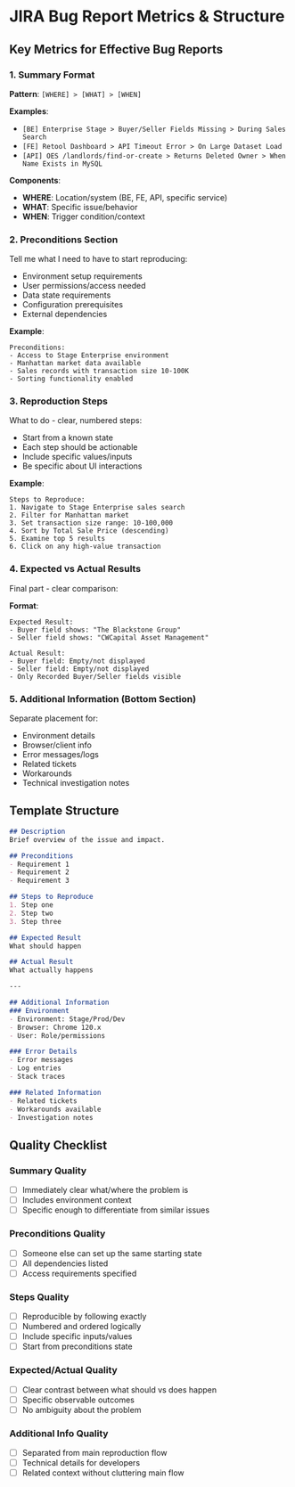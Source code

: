 # JIRA Bug Report Metrics & Structure

## Key Metrics for Effective Bug Reports

### 1. **Summary Format**
**Pattern**: `[WHERE] > [WHAT] > [WHEN]`

**Examples**:
- `[BE] Enterprise Stage > Buyer/Seller Fields Missing > During Sales Search`
- `[FE] Retool Dashboard > API Timeout Error > On Large Dataset Load`
- `[API] OES /landlords/find-or-create > Returns Deleted Owner > When Name Exists in MySQL`

**Components**:
- **WHERE**: Location/system (BE, FE, API, specific service)
- **WHAT**: Specific issue/behavior
- **WHEN**: Trigger condition/context

### 2. **Preconditions Section**
Tell me what I need to have to start reproducing:
- Environment setup requirements
- User permissions/access needed
- Data state requirements
- Configuration prerequisites
- External dependencies

**Example**:
```
Preconditions:
- Access to Stage Enterprise environment
- Manhattan market data available
- Sales records with transaction size 10-100K
- Sorting functionality enabled
```

### 3. **Reproduction Steps**
What to do - clear, numbered steps:
- Start from a known state
- Each step should be actionable
- Include specific values/inputs
- Be specific about UI interactions

**Example**:
```
Steps to Reproduce:
1. Navigate to Stage Enterprise sales search
2. Filter for Manhattan market
3. Set transaction size range: 10-100,000
4. Sort by Total Sale Price (descending)
5. Examine top 5 results
6. Click on any high-value transaction
```

### 4. **Expected vs Actual Results**
Final part - clear comparison:

**Format**:
```
Expected Result:
- Buyer field shows: "The Blackstone Group"
- Seller field shows: "CWCapital Asset Management"

Actual Result:
- Buyer field: Empty/not displayed
- Seller field: Empty/not displayed
- Only Recorded Buyer/Seller fields visible
```

### 5. **Additional Information** (Bottom Section)
Separate placement for:
- Environment details
- Browser/client info
- Error messages/logs
- Related tickets
- Workarounds
- Technical investigation notes

## Template Structure

```markdown
## Description
Brief overview of the issue and impact.

## Preconditions
- Requirement 1
- Requirement 2
- Requirement 3

## Steps to Reproduce
1. Step one
2. Step two
3. Step three

## Expected Result
What should happen

## Actual Result
What actually happens

---

## Additional Information
### Environment
- Environment: Stage/Prod/Dev
- Browser: Chrome 120.x
- User: Role/permissions

### Error Details
- Error messages
- Log entries
- Stack traces

### Related Information
- Related tickets
- Workarounds available
- Investigation notes
```

## Quality Checklist

### Summary Quality
- [ ] Immediately clear what/where the problem is
- [ ] Includes environment context
- [ ] Specific enough to differentiate from similar issues

### Preconditions Quality
- [ ] Someone else can set up the same starting state
- [ ] All dependencies listed
- [ ] Access requirements specified

### Steps Quality
- [ ] Reproducible by following exactly
- [ ] Numbered and ordered logically
- [ ] Include specific inputs/values
- [ ] Start from preconditions state

### Expected/Actual Quality
- [ ] Clear contrast between what should vs does happen
- [ ] Specific observable outcomes
- [ ] No ambiguity about the problem

### Additional Info Quality
- [ ] Separated from main reproduction flow
- [ ] Technical details for developers
- [ ] Related context without cluttering main flow
